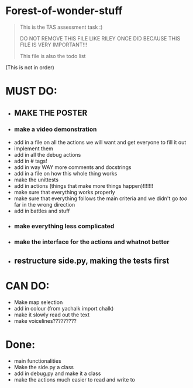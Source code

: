 # Forest-of-wonder-stuff
> This is the TAS assessment task :)
> 
> DO NOT REMOVE THIS FILE LIKE RILEY ONCE DID BECAUSE THIS FILE IS VERY IMPORTANT!!!
> 
> This file is also the todo list

(This is not in order)
# MUST DO:
 - ## **MAKE THE POSTER**
 - ### **make a video demonstration**
 - add in a file on all the actions we will want and get everyone to fill it out 
 - implement them
 - add in all the debug actions
 - add in # tags!
 - add in way WAY more comments and docstrings
 - add in a file on how this whole thing works
 - make the unittests
 - add in actions (things that make more things happen)!!!!!!!
 - make sure that everything works properly
 - make sure that everything follows the main criteria and we didn't go *too* far in the wrong direction
 - add in battles and stuff
 - ### **make everything less complicated**
 - ### **make the interface for the actions and whatnot better**
 - ## **restructure side.py, making the tests first**

# CAN DO:
 - Make map selection
 - add in colour (from yachalk import chalk)
 - make it slowly read out the text
 - make voicelines?????????

# Done:
 - main functionalities
 - Make the side.py a class
 - add in debug.py and make it a class
 - make the actions much easier to read and write to